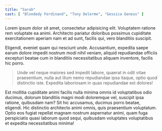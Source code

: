 ```yaml
---
title: "Sarah"
cast: [ "Blondedy Ferdinand", "Tony Delerme", "Gessica Geneus" ]
---
```

Lorem ipsum dolor sit amet, consectetur adipisicing elit. Voluptatem ratione rem voluptate ea animi. Architecto pariatur doloribus possimus cupiditate exercitationem aperiam nam et ad sunt, facilis qui, vero blanditiis suscipit.

Eligendi, eveniet quam qui nesciunt unde. Accusantium, expedita saepe earum dolore impedit nostrum modi nihil veniam, aliquid repudiandae officiis excepturi beatae cum in blanditiis necessitatibus aliquam inventore, facilis hic porro.

> Unde vel neque maiores sed impedit labore, quaerat in odit vitae praesentium, nulla aut illum nemo repudiandae ipsa itaque, optio quod distinctio iste. Expedita laboriosam in quas repudiandae est dolores!

Est mollitia cupiditate animi facilis nulla minima omnis id voluptatibus odio ducimus, dolorum blanditiis magni modi doloremque vel, suscipit ipsa ratione, quibusdam nam? Sit hic accusamus, ducimus porro beatae, eligendi.
Hic distinctio architecto animi omnis, quis praesentium voluptatum. Optio eos fugiat repellat magnam nostrum aspernatur animi, quam fuga perspiciatis quasi laborum quod sequi, quibusdam voluptates voluptatibus et expedita necessitatibus minima!
